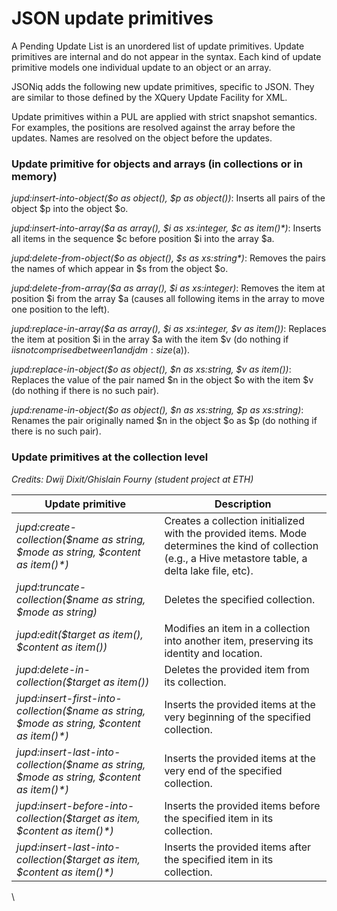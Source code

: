 # JSON update primitives

A Pending Update List is an unordered list of update primitives. Update primitives are internal and do not appear in the syntax. Each kind of update primitive models one individual update to an object or an array.

JSONiq adds the following new update primitives, specific to JSON. They are similar to those defined by the XQuery Update Facility for XML.

&#x20;Update primitives within a PUL are applied with strict snapshot semantics. For examples, the positions are resolved against the array before the updates. Names are resolved on the object before the updates.

### Update primitive for objects and arrays (in collections or in memory)

_jupd:insert-into-object($o as object(), $p as object())_: Inserts all pairs of the object $p into the object $o.

_jupd:insert-into-array($a as array(), $i as xs:integer, $c as item()\*)_: Inserts all items in the sequence $c before position $i into the array $a.

_jupd:delete-from-object($o as object(), $s as xs:string\*)_: Removes the pairs the names of which appear in $s from the object $o.

_jupd:delete-from-array($a as array(), $i as xs:integer)_: Removes the item at position $i from the array $a (causes all following items in the array to move one position to the left).

_jupd:replace-in-array($a as array(), $i as xs:integer, $v as item())_: Replaces the item at position $i in the array $a with the item $v (do nothing if $i is not comprised between 1 and jdm:size($a)).

_jupd:replace-in-object($o as object(), $n as xs:string, $v as item())_: Replaces the value of the pair named $n in the object $o with the item $v (do nothing if there is no such pair).

_jupd:rename-in-object($o as object(), $n as xs:string, $p as xs:string)_: Renames the pair originally named $n in the object $o as $p (do nothing if there is no such pair).

### Update primitives at the collection level

_Credits: Dwij Dixit/Ghislain Fourny (student project at ETH)_

| Update primitive                                                                            | Description                                                                                                                                              |
| ------------------------------------------------------------------------------------------- | -------------------------------------------------------------------------------------------------------------------------------------------------------- |
| _jupd:create-collection($name as string, $mode as string, $content as item()\*)_            | Creates a collection initialized with the provided items. Mode determines the kind of collection (e.g., a Hive metastore table, a delta lake file, etc). |
| _jupd:truncate-collection($name as string, $mode as string)_                                | Deletes the specified collection.                                                                                                                        |
| _jupd:edit($target as item(), $content as item())_                                          | Modifies an item in a collection into another item, preserving its identity and location.                                                                |
| _jupd:delete-in-collection($target as item())_                                              | Deletes the provided item from its collection.                                                                                                           |
| _jupd:insert-first-into-collection($name as string, $mode as string, $content as item()\*)_ | Inserts the provided items at the very beginning of the specified collection.                                                                            |
| _jupd:insert-last-into-collection($name as string, $mode as string, $content as item()\*)_  | Inserts the provided items at the very end of the specified collection.                                                                                  |
| _jupd:insert-before-into-collection($target as item, $content as item()\*)_                 | Inserts the provided items before the specified item in its collection.                                                                                  |
| _jupd:insert-last-into-collection($target as item, $content as item()\*)_                   | Inserts the provided items after the specified item in its collection.                                                                                   |



\
